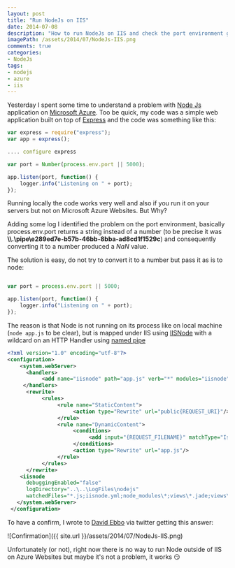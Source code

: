 ```yaml
---
layout: post
title: "Run NodeJs on IIS"
date: 2014-07-08
description: "How to run NodeJs on IIS and check the port environment gettinga guid instead of a port number"
imagePath: /assets/2014/07/NodeJs-IIS.png
comments: true
categories:
- NodeJs
tags:
- nodejs
- azure
- iis
---
```


Yesterday I spent some time to understand a problem with [Node Js](http://tostring.it/tag/#nodejs) application on [Microsoft Azure](http://tostring.it/tag/#azure).
Too be quick, my code was a simple web application built on top of [Express](http://expressjs.com/) and the code was something like this:

```javascript
var express = require("express");
var app = express();

.... configure express

var port = Number(process.env.port || 5000);

app.listen(port, function() {
    logger.info("Listening on " + port);
});
```

Running locally the code works very well and also if you run it on your servers but not on Microsoft Azure Websites. But Why?

Adding some log I identified the problem on the port environment, basically process.env.port returns a string instead of a number (to be precise it was **\\\\.\\pipe\\e289ed7e-b57b-46bb-8bba-ad8cd1f1529c**) and consequently converting it to a number produced a *NaN* value.

The solution is easy, do not try to convert it to a number but pass it as is to node:

```javascript

var port = process.env.port || 5000;

app.listen(port, function() {
    logger.info("Listening on " + port);
});
```

The reason is that Node is not running on its process like on local machine (```node app.js``` to be clear), but is mapped under IIS using [IISNode](https://github.com/tjanczuk/iisnode) with a wildcard on an HTTP Handler using [named pipe](http://en.wikipedia.org/wiki/Named_pipe)

```xml
<?xml version="1.0" encoding="utf-8"?>
<configuration>
    <system.webServer>         
      <handlers>
           <add name="iisnode" path="app.js" verb="*" modules="iisnode"/>
     </handlers>
      <rewrite>
           <rules>
                <rule name="StaticContent">
                     <action type="Rewrite" url="public{REQUEST_URI}"/>
                </rule>
                <rule name="DynamicContent">
                     <conditions>
                          <add input="{REQUEST_FILENAME}" matchType="IsFile" negate="True"/>
                     </conditions>
                     <action type="Rewrite" url="app.js"/>
                </rule>
           </rules>
      </rewrite>
    <iisnode 
      debuggingEnabled="false"
      logDirectory="..\..\LogFiles\nodejs" 
      watchedFiles="*.js;iisnode.yml;node_modules\*;views\*.jade;views\*.ejb;routes\*.js;views\*.vash" />
   </system.webServer>
 </configuration>
```

To have a confirm, I wrote to [David Ebbo](http://blog.davidebbo.com/) via twitter getting this answer:

![Confirmation]({{ site.url }}/assets/2014/07/NodeJs-IIS.png)

Unfortunately (or not), right now there is no way to run Node outside of IIS on Azure Websites but maybe it's not a problem, it works :smirk:


